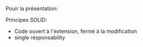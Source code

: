 Pouir la présentation:

Principes SOLID:

- Code ouvert à l'extension, fermé à la modification
- single responsability
